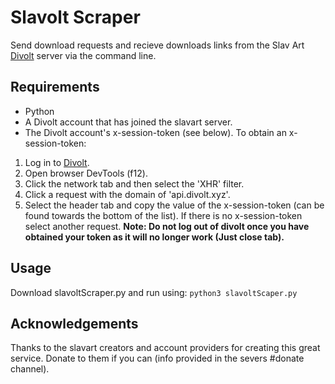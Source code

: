 # Slavolt Scraper
Send download requests and recieve downloads links from the Slav Art [Divolt](https://divolt.xyz/) server via the command line. 
## Requirements
* Python
* A Divolt account that has joined the slavart server.
* The Divolt account's x-session-token (see below).
To obtain an x-session-token:
1. Log in to [Divolt](https://divolt.xyz/).
2. Open browser DevTools (f12).
3. Click the network tab and then select the 'XHR' filter.
4. Click a request with the domain of 'api.divolt.xyz'.
5. Select the header tab and copy the value of the x-session-token (can be found towards the bottom of the list). If there is no x-session-token select another request.
**Note: Do not log out of divolt once you have obtained your token as it will no longer work (Just close tab).**
## Usage
Download slavoltScraper.py and run using:
`python3 slavoltScaper.py`
## Acknowledgements
Thanks to the slavart creators and account providers for creating this great service. Donate to them if you can (info provided in the severs #donate channel). 

